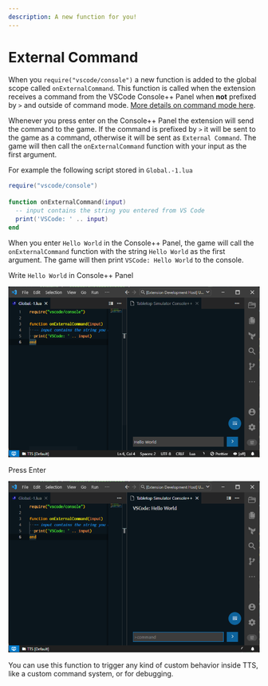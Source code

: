 ```yaml
---
description: A new function for you!
---
```


# External Command

When you `require("vscode/console")` a new function is added to the global scope called `onExternalCommand`. This function is called when the extension receives a command from the VSCode Console++ Panel when **not** prefixed by `>` and outside of command mode. [More details on command mode here](/guides/console++#command-mode).

Whenever you press enter on the Console++ Panel the extension will send the command to the game. If the command is prefixed by `>` it will be sent to the game as a command, otherwise it will be sent as `External Command`. The game will then call the `onExternalCommand` function with your input as the first argument.

For example the following script stored in `Global.-1.lua`

```lua
require("vscode/console")

function onExternalCommand(input)
  -- input contains the string you entered from VS Code
  print('VSCode: ' .. input)
end
```

When you enter `Hello World` in the Console++ Panel, the game will call the `onExternalCommand` function with the string `Hello World` as the first argument. The game will then print `VSCode: Hello World` to the console.

Write `Hello World` in Console++ Panel

![Before onExternalCommand](before.png)

Press Enter

![After onExternalCommand](after.png)

You can use this function to trigger any kind of custom behavior inside TTS, like a custom command system, or for debugging.